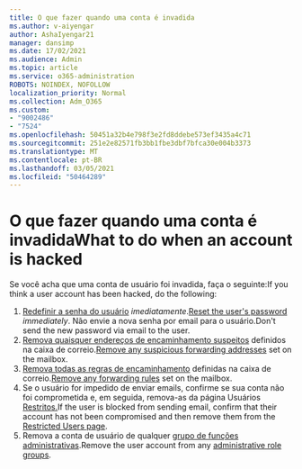```yaml
---
title: O que fazer quando uma conta é invadida
ms.author: v-aiyengar
author: AshaIyengar21
manager: dansimp
ms.date: 17/02/2021
ms.audience: Admin
ms.topic: article
ms.service: o365-administration
ROBOTS: NOINDEX, NOFOLLOW
localization_priority: Normal
ms.collection: Adm_O365
ms.custom:
- "9002486"
- "7524"
ms.openlocfilehash: 50451a32b4e798f3e2fd8ddebe573ef3435a4c71
ms.sourcegitcommit: 251e2e82571fb3bb1fbe3dbf7bfca30e004b3373
ms.translationtype: MT
ms.contentlocale: pt-BR
ms.lasthandoff: 03/05/2021
ms.locfileid: "50464289"
---
```

# <a name="what-to-do-when-an-account-is-hacked"></a><span data-ttu-id="a77ca-102">O que fazer quando uma conta é invadida</span><span class="sxs-lookup"><span data-stu-id="a77ca-102">What to do when an account is hacked</span></span>

<span data-ttu-id="a77ca-103">Se você acha que uma conta de usuário foi invadida, faça o seguinte:</span><span class="sxs-lookup"><span data-stu-id="a77ca-103">If you think a user account has been hacked, do the following:</span></span>

1. <span data-ttu-id="a77ca-104">[Redefinir a senha do usuário](https://go.microsoft.com/fwlink/?linkid=2103704) *imediatamente*.</span><span class="sxs-lookup"><span data-stu-id="a77ca-104">[Reset the user's password](https://go.microsoft.com/fwlink/?linkid=2103704) *immediately*.</span></span> <span data-ttu-id="a77ca-105">Não envie a nova senha por email para o usuário.</span><span class="sxs-lookup"><span data-stu-id="a77ca-105">Don't send the new password via email to the user.</span></span>
1. <span data-ttu-id="a77ca-106">[Remova quaisquer endereços de encaminhamento suspeitos](https://go.microsoft.com/fwlink/?linkid=2103705) definidos na caixa de correio.</span><span class="sxs-lookup"><span data-stu-id="a77ca-106">[Remove any suspicious forwarding addresses](https://go.microsoft.com/fwlink/?linkid=2103705) set on the mailbox.</span></span>
1. <span data-ttu-id="a77ca-107">[Remova todas as regras de encaminhamento](https://go.microsoft.com/fwlink/?linkid=2103706) definidas na caixa de correio.</span><span class="sxs-lookup"><span data-stu-id="a77ca-107">[Remove any forwarding rules](https://go.microsoft.com/fwlink/?linkid=2103706) set on the mailbox.</span></span>
1. <span data-ttu-id="a77ca-108">Se o usuário for impedido de enviar emails, confirme se sua conta não foi comprometida e, em seguida, remova-as da página Usuários [Restritos.](https://go.microsoft.com/fwlink/?linkid=2103706)</span><span class="sxs-lookup"><span data-stu-id="a77ca-108">If the user is blocked from sending email, confirm that their account has not been compromised and then remove them from the [Restricted Users page](https://go.microsoft.com/fwlink/?linkid=2103706).</span></span>
1. <span data-ttu-id="a77ca-109">Remova a conta de usuário de qualquer [grupo de funções administrativas](https://go.microsoft.com/fwlink/?linkid=2092294).</span><span class="sxs-lookup"><span data-stu-id="a77ca-109">Remove the user account from any [administrative role groups](https://go.microsoft.com/fwlink/?linkid=2092294).</span></span>